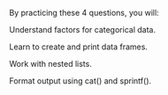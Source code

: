  By practicing these 4 questions, you will:

Understand factors for categorical data.

Learn to create and print data frames.

Work with nested lists.

Format output using cat() and sprintf().
